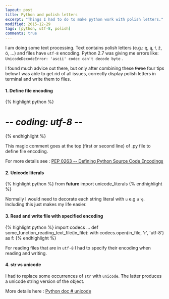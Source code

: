 ```yaml
---
layout: post
title: Python and polish letters
excerpt: "Things I had to do to make python work with polish letters."
modified: 2015-12-29
tags: [python, utf-8, polish]
comments: true
---
```


I am doing some text processing. Text contains polish letters (e.g.: ę, ą, ł, ź, ó, ...) and files have `utf-8` encoding. Python 2.7 was giving me errors like: `UnicodeDecodeError: 'ascii' codec can't decode byte` .

I found much advice out there, but only after combining these <strike>three</strike> four tips below I was able to get rid of all issues, correctly display polish letters in terminal and write them to files.

#### 1. Define file encoding
{% highlight python %}
# -*- coding: utf-8 -*-
{% endhighlight %}

This magic comment goes at the top (first or second line) of .py file to define file encoding.

For more details see : [PEP 0263 -- Defining Python Source Code Encodings](https://www.python.org/dev/peps/pep-0263/)


#### 2. Unicode literals
{% highlight python %}
from __future__ import unicode_literals
{% endhighlight %}

Normally I would need to decorate each string literal with `u` e.g `u'ę`. Including this just makes my life easier.


#### 3. Read and write file with specified encoding
{% highlight python %}
import codecs
...
def some_function_reading_text_file(in_file):
    with codecs.open(in_file, 'r', 'utf-8') as f:
{% endhighlight %}

For reading files that are in `utf-8` I had to specify their encoding when reading and writing.

#### 4. str vs unicode
I had to replace some occurrences of `str` with `unicode`. The latter produces a unicode string version of the object.

More details here : [Python doc # unicode](https://docs.python.org/2/library/functions.html#unicode)

